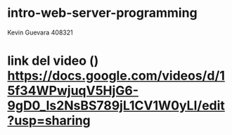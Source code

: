 # intro-web-server-programming

Kevin Guevara 408321
 # link del video () https://docs.google.com/videos/d/15f34WPwjuqV5HjG6-9gD0_Is2NsBS789jL1CV1W0yLI/edit?usp=sharing
